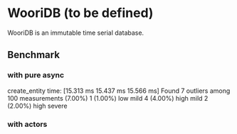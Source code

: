 # WooriDB (to be defined)

WooriDB is an immutable time serial database.


## Benchmark

### with pure async
create_entity           time:   [15.313 ms 15.437 ms 15.566 ms]
Found 7 outliers among 100 measurements (7.00%)
  1 (1.00%) low mild
  4 (4.00%) high mild
  2 (2.00%) high severe

### with actors